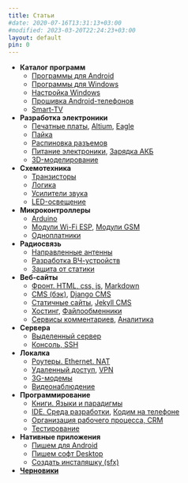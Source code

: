 ```yaml
---
title: Статьи
#date: 2020-07-16T13:31:13+03:00
#modified: 2023-03-20T22:24:23+03:00
layout: default
pin: 0
---
```


- **Каталог программ**
	- [Программы для Android](android.md)
	- [Программы для Windows](windows.md)
	- [Настройка Windows](winconfig.md)
	- [Прошивка Android-телефонов](adb.md)
	- [Smart-TV](smart-tv.md)
- **Разработка электроники**
	- [Печатные платы](PCB.md), 
	  [Altium](altium.md), 
	  [Eagle](eagle.md)
	- [Пайка](soldering.md)
	- [Распиновка разъемов](connectors.md)
	- [Питание электроники](power.md), 
	  [Зарядка АКБ](charging.md)
	- [3D-моделирование](3d.md)
- **Схемотехника**
	- [Транзисторы](mosfet.md)
	- [Логика](logic.md)
	- [Усилители звука](audio.md)
	- [LED-освещение](led.md)
- **Микроконтроллеры**
	- [Arduino](arduino.md)
	- [Модули Wi-Fi ESP](esp.md), 
	  [Модули GSM](sim800.md)
	- [Одноплатники](mini-pc.md)
- **Радиосвязь**
	- [Направленные антенны](antenna.md)
	- [Разработка ВЧ-устройств](antenna.md)
	- [Защита от статики](#)
- **Веб-сайты**
	- [Фронт. HTML, css, js](web.md), 
	  [Markdown](markdown.md)
	- [CMS (бэк)](cms.md), 
	  [Django CMS](python-django.md)	
	- [Статичные сайты](static-site.md), 
	  [Jekyll CMS](jekyll.md)
	- [Хостинг](hosting.md), 
	  [Файлообменники](sendfile.md)
	- [Сервисы комментариев](comments.md), 
	  [Аналитика](analytics.md)
- **Сервера**
	- [Выделенный сервер](server.md)
	- [Консоль, SSH](cli.md)
- **Локалка**
	- [Роутеры. Ethernet. NAT](network.md)
	- [Удаленный доступ](remote-control.md),
	  [VPN](vpn.md)
	- [3G-модемы](modem.md)
	- [Видеонаблюдение](cctv.md)
- **Программирование**
	- [Книги. Языки и парадигмы](books.md)
	- [IDE. Среда разработки](ide.md), 
	  [Кодим на телефоне](mobilecoding.md)
	- [Организация рабочего процесса, CRM](crm.md)
	- [Тестирование](testing.md)
- **Нативные приложения**
	- [Пишем для Android](android-dev.md)
	- [Пишем софт Desktop](desktop.md)
	- [Создать инсталяшку (sfx)](installer.md)
- **[Черновики](/drafts/)**

